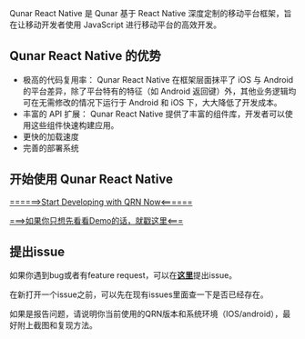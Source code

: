 Qunar React Native 是 Qunar 基于 React Native 深度定制的移动平台框架，旨在让移动开发者使用 JavaScript 进行移动平台的高效开发。

## Qunar React Native 的优势

- 极高的代码复用率： Qunar React Native 在框架层面抹平了 iOS 与 Android 的平台差异，除了平台特有的特征（如 Android 返回键）外，其他业务逻辑均可在无需修改的情况下运行于 Android 和 iOS 下，大大降低了开发成本。
- 丰富的 API 扩展： Qunar React Native 提供了丰富的组件库，开发者可以使用这些组件快速构建应用。
- 更快的加载速度
- 完善的部署系统

## 开始使用 Qunar React Native

[======>Start Developing with QRN Now<======](index-项目创建.html)

[===>如果你只想先看看Demo的话，就戳这里<===](demo.html)

## 提出issue
如果你遇到bug或者有feature request，可以在[**这里**](http://gitlab.corp.qunar.com/react_native/qunar_react_native/issues)提出issue。

在新打开一个issue之前，可以先在现有issues里面查一下是否已经存在。

如果是报告问题，请说明你当前使用的QRN版本和系统环境（IOS/android），最好附上截图和复现方法。
